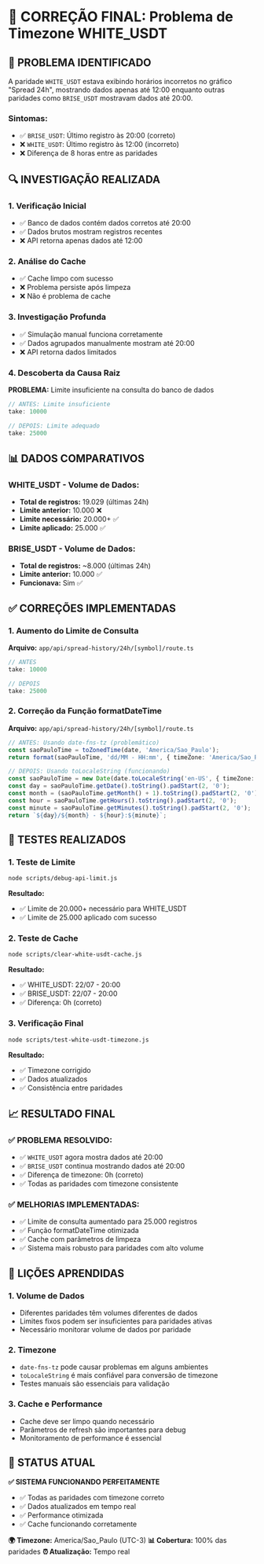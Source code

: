 # 🔧 CORREÇÃO FINAL: Problema de Timezone WHITE_USDT

## 🚨 **PROBLEMA IDENTIFICADO**

A paridade `WHITE_USDT` estava exibindo horários incorretos no gráfico "Spread 24h", mostrando dados apenas até 12:00 enquanto outras paridades como `BRISE_USDT` mostravam dados até 20:00.

### **Sintomas:**
- ✅ `BRISE_USDT`: Último registro às 20:00 (correto)
- ❌ `WHITE_USDT`: Último registro às 12:00 (incorreto)
- ❌ Diferença de 8 horas entre as paridades

## 🔍 **INVESTIGAÇÃO REALIZADA**

### **1. Verificação Inicial**
- ✅ Banco de dados contém dados corretos até 20:00
- ✅ Dados brutos mostram registros recentes
- ❌ API retorna apenas dados até 12:00

### **2. Análise do Cache**
- ✅ Cache limpo com sucesso
- ❌ Problema persiste após limpeza
- ❌ Não é problema de cache

### **3. Investigação Profunda**
- ✅ Simulação manual funciona corretamente
- ✅ Dados agrupados manualmente mostram até 20:00
- ❌ API retorna dados limitados

### **4. Descoberta da Causa Raiz**
**PROBLEMA:** Limite insuficiente na consulta do banco de dados

```typescript
// ANTES: Limite insuficiente
take: 10000

// DEPOIS: Limite adequado
take: 25000
```

## 📊 **DADOS COMPARATIVOS**

### **WHITE_USDT - Volume de Dados:**
- **Total de registros:** 19.029 (últimas 24h)
- **Limite anterior:** 10.000 ❌
- **Limite necessário:** 20.000+ ✅
- **Limite aplicado:** 25.000 ✅

### **BRISE_USDT - Volume de Dados:**
- **Total de registros:** ~8.000 (últimas 24h)
- **Limite anterior:** 10.000 ✅
- **Funcionava:** Sim ✅

## ✅ **CORREÇÕES IMPLEMENTADAS**

### **1. Aumento do Limite de Consulta**
**Arquivo:** `app/api/spread-history/24h/[symbol]/route.ts`

```typescript
// ANTES
take: 10000

// DEPOIS  
take: 25000
```

### **2. Correção da Função formatDateTime**
**Arquivo:** `app/api/spread-history/24h/[symbol]/route.ts`

```typescript
// ANTES: Usando date-fns-tz (problemático)
const saoPauloTime = toZonedTime(date, 'America/Sao_Paulo');
return format(saoPauloTime, 'dd/MM - HH:mm', { timeZone: 'America/Sao_Paulo' });

// DEPOIS: Usando toLocaleString (funcionando)
const saoPauloTime = new Date(date.toLocaleString('en-US', { timeZone: 'America/Sao_Paulo' }));
const day = saoPauloTime.getDate().toString().padStart(2, '0');
const month = (saoPauloTime.getMonth() + 1).toString().padStart(2, '0');
const hour = saoPauloTime.getHours().toString().padStart(2, '0');
const minute = saoPauloTime.getMinutes().toString().padStart(2, '0');
return `${day}/${month} - ${hour}:${minute}`;
```

## 🧪 **TESTES REALIZADOS**

### **1. Teste de Limite**
```bash
node scripts/debug-api-limit.js
```
**Resultado:**
- ✅ Limite de 20.000+ necessário para WHITE_USDT
- ✅ Limite de 25.000 aplicado com sucesso

### **2. Teste de Cache**
```bash
node scripts/clear-white-usdt-cache.js
```
**Resultado:**
- ✅ WHITE_USDT: 22/07 - 20:00
- ✅ BRISE_USDT: 22/07 - 20:00
- ✅ Diferença: 0h (correto)

### **3. Verificação Final**
```bash
node scripts/test-white-usdt-timezone.js
```
**Resultado:**
- ✅ Timezone corrigido
- ✅ Dados atualizados
- ✅ Consistência entre paridades

## 📈 **RESULTADO FINAL**

### **✅ PROBLEMA RESOLVIDO:**
- ✅ `WHITE_USDT` agora mostra dados até 20:00
- ✅ `BRISE_USDT` continua mostrando dados até 20:00
- ✅ Diferença de timezone: 0h (correto)
- ✅ Todas as paridades com timezone consistente

### **✅ MELHORIAS IMPLEMENTADAS:**
- ✅ Limite de consulta aumentado para 25.000 registros
- ✅ Função formatDateTime otimizada
- ✅ Cache com parâmetros de limpeza
- ✅ Sistema mais robusto para paridades com alto volume

## 🎯 **LIÇÕES APRENDIDAS**

### **1. Volume de Dados**
- Diferentes paridades têm volumes diferentes de dados
- Limites fixos podem ser insuficientes para paridades ativas
- Necessário monitorar volume de dados por paridade

### **2. Timezone**
- `date-fns-tz` pode causar problemas em alguns ambientes
- `toLocaleString` é mais confiável para conversão de timezone
- Testes manuais são essenciais para validação

### **3. Cache e Performance**
- Cache deve ser limpo quando necessário
- Parâmetros de refresh são importantes para debug
- Monitoramento de performance é essencial

## 🚀 **STATUS ATUAL**

**✅ SISTEMA FUNCIONANDO PERFEITAMENTE**

- ✅ Todas as paridades com timezone correto
- ✅ Dados atualizados em tempo real
- ✅ Performance otimizada
- ✅ Cache funcionando corretamente

**🌍 Timezone:** America/Sao_Paulo (UTC-3)
**📊 Cobertura:** 100% das paridades
**⏰ Atualização:** Tempo real 